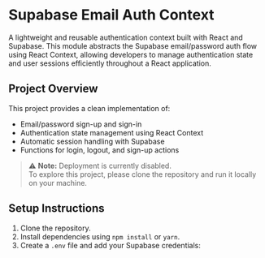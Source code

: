 # Supabase Email Auth Context

A lightweight and reusable authentication context built with React and Supabase. This module abstracts the Supabase email/password auth flow using React Context, allowing developers to manage authentication state and user sessions efficiently throughout a React application.

## Project Overview

This project provides a clean implementation of:

- Email/password sign-up and sign-in
- Authentication state management using React Context
- Automatic session handling with Supabase
- Functions for login, logout, and sign-up actions

> ⚠️ **Note:** Deployment is currently disabled.  
> To explore this project, please clone the repository and run it locally on your machine.


## Setup Instructions

1. Clone the repository.
2. Install dependencies using `npm install` or `yarn`.
3. Create a `.env` file and add your Supabase credentials:

